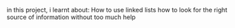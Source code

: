 in this project, i learnt about:
How to use linked lists
how to look for the right source of information without too much help
